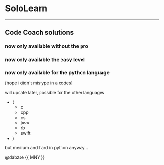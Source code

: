 # SoloLearn
---
## Code Coach solutions

### now only available without the pro
### now only available the easy level
### now only available for the python language
[hope I didn't mistype in a codes]

will update later, possible for the other languages
- (
  - .c
  - .cpp
  - .cs
  - .java
  - .rb
  - .swift
- )

but medium and hard in python anyway...

@dabzse {{ MNY }}
